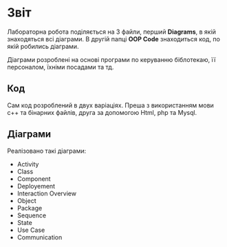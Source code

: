 # Звіт

Лабораторна робота поділяється на 3 файли, перший **Diagrams**, в якій знаходяться всі діаграми. В другій папці **OOP Code** знаходиться код, по якій робились діаграми.

Діаграми розроблені на основі програми по керуванню біблотекаю, її персоналом, їхніми посадами та тд.

## Код

Сам код розроблений в двух варіаціях. Преша з використанням мови с++ та бінарних файлів, друга за допомогою Html, php та Mysql.

## Діаграми

Реалізовано такі діаграми:

+ Activity
+ Class
+ Component
+ Deployement
+ Interaction Overview
+ Object
+ Package
+ Sequence
+ State
+ Use Case
+ Communication

